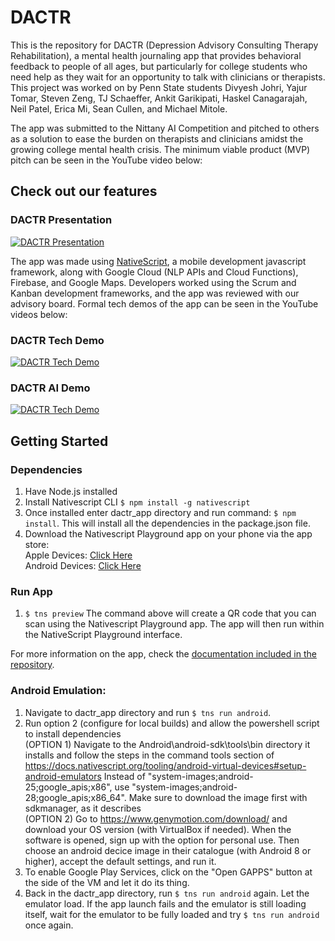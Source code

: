 # DACTR

This is the repository for DACTR (Depression Advisory Consulting Therapy Rehabilitation), a mental health journaling app that provides behavioral feedback to people of all ages, but particularly for college students who need help as they wait for an opportunity to talk with clinicians or therapists. This project was worked on by Penn State students Divyesh Johri, Yajur Tomar, Steven Zeng, TJ Schaeffer, Ankit Garikipati, Haskel Canagarajah, Neil Patel, Erica Mi, Sean Cullen, and Michael Mitole.

The app was submitted to the Nittany AI Competition and pitched to others as a solution to ease the burden on therapists and clinicians amidst the growing college mental health crisis. The minimum viable product (MVP) pitch can be seen in the YouTube video below:
## Check out our features
### DACTR Presentation
[![DACTR Presentation](http://img.youtube.com/vi/DpVwCKWFd8k/0.jpg)](https://www.youtube.com/watch?v=DpVwCKWFd8k)

The app was made using [NativeScript](https://nativescript.org/), a mobile development javascript framework, along with Google Cloud (NLP APIs and Cloud Functions), Firebase, and Google Maps. Developers worked using the Scrum and Kanban development frameworks, and the app was reviewed with our advisory board. Formal tech demos of the app can be seen in the YouTube videos below:

### DACTR Tech Demo
[![DACTR Tech Demo](http://img.youtube.com/vi/2tTkzdhkGiQ/0.jpg)](https://www.youtube.com/watch?v=2tTkzdhkGiQ)
### DACTR AI Demo
[![DACTR Tech Demo](http://img.youtube.com/vi/Hqq4ZpJXFCw/0.jpg)](https://www.youtube.com/watch?v=Hqq4ZpJXFCw)

## Getting Started
### Dependencies

1. Have Node.js installed
2. Install Nativescript CLI ```$ npm install -g nativescript```
3. Once installed enter dactr_app directory and run command: ```$ npm install```. This will install all the dependencies in the package.json file.
4. Download the Nativescript Playground app on your phone via the app store:  
  Apple Devices: [Click Here](https://apps.apple.com/us/app/nativescript-playground/id1263543946)  
  Android Devices: [Click Here](https://play.google.com/store/apps/details?id=org.nativescript.play&hl=en_US&gl=US)

### Run App
1. ```$ tns preview``` The command above will create a QR code that you can scan using the Nativescript Playground app. The app will then run within the NativeScript Playground interface.

For more information on the app, check the [documentation included in the repository](https://github.com/stevenzengg/dactr_app/blob/master/documentation/DACTR%20Documentation%20Final.pdf).

### Android Emulation:
1. Navigate to dactr_app directory and run ```$ tns run android```.
2. Run option 2 (configure for local builds) and allow the powershell script to install dependencies  
(OPTION 1) Navigate to the Android\android-sdk\tools\bin directory it installs and follow the steps in the command tools section of https://docs.nativescript.org/tooling/android-virtual-devices#setup-android-emulators
Instead of "system-images;android-25;google_apis;x86", use "system-images;android-28;google_apis;x86_64". Make sure to download the image first with sdkmanager, as it describes  
(OPTION 2) Go to https://www.genymotion.com/download/ and download your OS version (with VirtualBox if needed). When the software is opened, sign up with the option for personal use. Then choose an android decice image in their catalogue (with Android 8 or higher), accept the default settings, and run it.
3. To enable Google Play Services, click on the "Open GAPPS" button at the side of the VM and let it do its thing.
4. Back in the dactr_app directory, run ```$ tns run android``` again. Let the emulator load. If the app launch fails and the emulator is still loading itself, wait for the emulator to be fully loaded and try ```$ tns run android``` once again.

